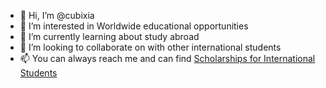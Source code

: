 - 👋 Hi, I’m @cubixia
- 👀 I’m interested in Worldwide educational opportunities
- 🌱 I’m currently learning about study abroad 
- 💞️ I’m looking to collaborate on with other international students
- 📫 You can always reach me and can find <a href="https://scholarshipstree.com/">Scholarships for International Students</a>

<!---
cubixia/cubixia is a ✨ special ✨ repository because its `README.md` (this file) appears on your GitHub profile.
You can click the Preview link to take a look at your changes.
--->
